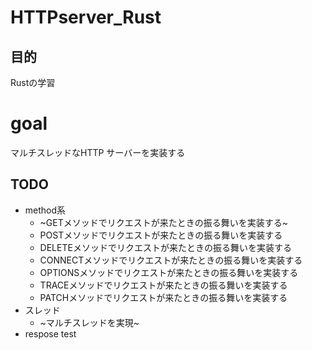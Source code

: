 # HTTPserver_Rust
## 目的
Rustの学習

# goal
マルチスレッドなHTTP サーバーを実装する

## TODO
- method系
  - ~GETメソッドでリクエストが来たときの振る舞いを実装する~
  - POSTメソッドでリクエストが来たときの振る舞いを実装する
  - DELETEメソッドでリクエストが来たときの振る舞いを実装する
  - CONNECTメソッドでリクエストが来たときの振る舞いを実装する
  - OPTIONSメソッドでリクエストが来たときの振る舞いを実装する
  - TRACEメソッドでリクエストが来たときの振る舞いを実装する
  - PATCHメソッドでリクエストが来たときの振る舞いを実装する
- スレッド
  - ~マルチスレッドを実現~
- respose test
